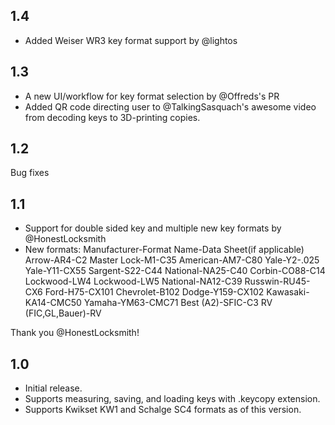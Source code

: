 ## 1.4
* Added Weiser WR3 key format support by @lightos

## 1.3
* A new UI/workflow for key format selection by @Offreds's PR
* Added QR code directing user to @TalkingSasquach's awesome video from decoding keys to 3D-printing copies.

## 1.2 
Bug fixes

## 1.1
* Support for double sided key and multiple new key formats by @HonestLocksmith
* New formats:
Manufacturer-Format Name-Data Sheet(if applicable)
Arrow-AR4-C2
Master Lock-M1-C35
American-AM7-C80
Yale-Y2-.025
Yale-Y11-CX55
Sargent-S22-C44
National-NA25-C40
Corbin-CO88-C14
Lockwood-LW4
Lockwood-LW5
National-NA12-C39
Russwin-RU45-CX6
Ford-H75-CX101
Chevrolet-B102
Dodge-Y159-CX102
Kawasaki-KA14-CMC50
Yamaha-YM63-CMC71
Best (A2)-SFIC-C3
RV (FIC,GL,Bauer)-RV

Thank you @HonestLocksmith!

## 1.0
- Initial release.
- Supports measuring, saving, and loading keys with .keycopy extension.
- Supports Kwikset KW1 and Schalge SC4 formats as of this version.
